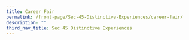```yaml
---
title: Career Fair
permalink: /front-page/Sec-45-Distinctive-Experiences/career-fair/
description: ""
third_nav_title: Sec 45 Distinctive Experiences
---
```

